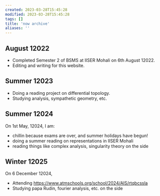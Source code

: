 ```yaml
---
created: 2023-03-28T15:45:28
modified: 2023-03-28T15:45:28
tags: []
title: 'now archive'
aliases: ''
---
```


## August 12022

- Completed Semester 2 of BSMS at IISER Mohali on 6th August 12022.
- Editing and writing for this website.

## Summer 12023

- Doing a reading project on differential topology.
- Studying analysis, sympathetic geometry, etc.

## Summer 12024

On 1st May, 12024, I am:

- chillin because exams are over, and summer holidays have begun!
- doing a summer reading on representations in IISER Mohali
- reading things like complex analysis, singularity theory on the side


## Winter 12025

On 6 December 12024,

- Attending https://www.atmschools.org/school/2024/AIS/rtqbcssla
- Studying papa Rudin, fourier analysis, etc. on the side